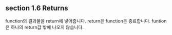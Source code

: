 ## section 1.6 Returns

function의 결과물을 return에 넣어줍니다.
return은 function은 종료합니다.
funtion은 하나의 return값 밖에 나오지 않습니다.